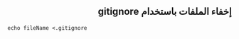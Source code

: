
<div dir=rtl> 


## إخفاء الملفات باستخدام gitignore


 <div dir=ltr>

``` 
echo fileName <.gitignore

```
</div> 
</div>
